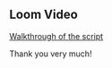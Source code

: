 ## Loom Video

[Walkthrough of the script](https://www.loom.com/share/e7beb065ae17470a95ad45d6078e1903?sid=04b28953-eea9-4ce7-b0fe-31f4c96abb24)

Thank you very much!
